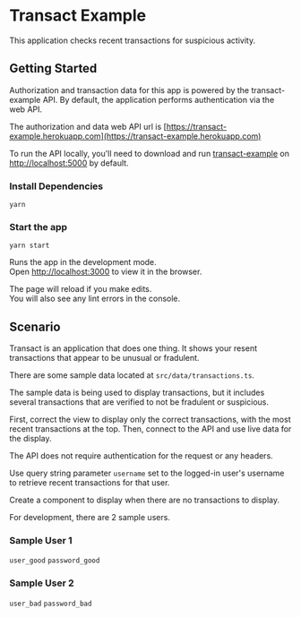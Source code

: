 # Transact Example

This application checks recent transactions for suspicious activity.

## Getting Started

Authorization and transaction data for this app is powered by the transact-example API. By default, the application performs authentication via the web API.

The authorization and data web API url is [https://transact-example.herokuapp.com](https://transact-example.herokuapp.com)

To run the API locally, you'll need to download and run [transact-example](https://github.com/DeathstarNovember/transact-server) on [http://localhost:5000](http://localhost:5000) by default.

### Install Dependencies

`yarn`

### Start the app

`yarn start`

Runs the app in the development mode.\
Open [http://localhost:3000](http://localhost:3000) to view it in the browser.

The page will reload if you make edits.\
You will also see any lint errors in the console.

## Scenario

Transact is an application that does one thing. It shows your resent transactions that appear to be unusual or fradulent.

There are some sample data located at `src/data/transactions.ts`.

The sample data is being used to display transactions, but it includes several transactions that are verified to not be fradulent or suspicious.

First, correct the view to display only the correct transactions, with the most recent transactions at the top. Then, connect to the API and use live data for the display.

The API does not require authentication for the request or any headers.

Use query string parameter `username` set to the logged-in user's username to retrieve recent transactions for that user.

Create a component to display when there are no transactions to display.

For development, there are 2 sample users.

### Sample User 1

`user_good`
`password_good`

### Sample User 2

`user_bad`
`password_bad`
